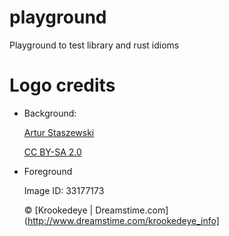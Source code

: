 # playground
Playground to test library and rust idioms

# Logo credits
- Background:
  
	[Artur Staszewski](https://www.flickr.com/photos/arturstaszewski/)
  
	[CC BY-SA 2.0](https://creativecommons.org/licenses/by-sa/2.0/)
	
- Foreground
  
	Image ID: 33177173
  
	©️ [Krookedeye | Dreamstime.com](http://www.dreamstime.com/krookedeye_info]

